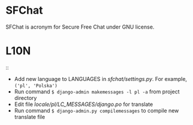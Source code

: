 SFChat
======

SFChat is acronym for Secure Free Chat under GNU license. 

L10N
====

::
  * Add new language to LANGUAGES in *sfchat/settings.py*. For example, `('pl', 'Polska')`
  * Run command `$ django-admin makemessages -l pl -a` from project directory
  * Edit file *locale/pl/LC_MESSAGES/django.po* for translate 
  * Run command `$ django-admin.py compilemessages` to compile new translate file

